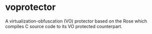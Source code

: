 # voprotector

A virtualization-obfuscation (VO) protector based on the Rose which compiles C source code to its VO protected counterpart.